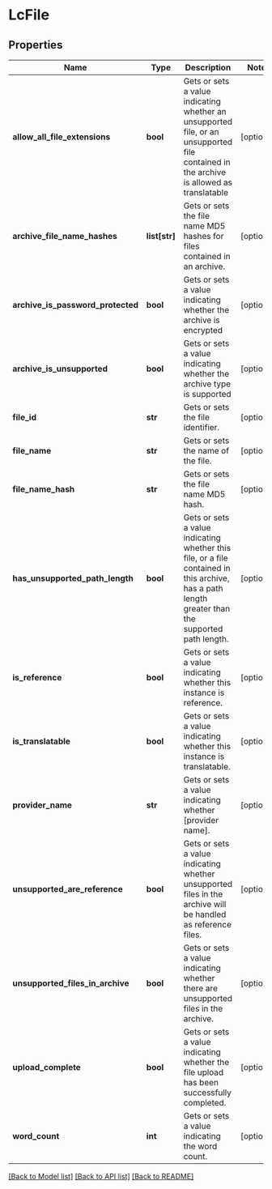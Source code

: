 # LcFile

## Properties
Name | Type | Description | Notes
------------ | ------------- | ------------- | -------------
**allow_all_file_extensions** | **bool** | Gets or sets a value indicating whether an unsupported file, or an unsupported file contained in the archive is allowed as translatable | [optional] 
**archive_file_name_hashes** | **list[str]** | Gets or sets the file name MD5 hashes for files contained in an archive. | [optional] 
**archive_is_password_protected** | **bool** | Gets or sets a value indicating whether the archive is encrypted | [optional] 
**archive_is_unsupported** | **bool** | Gets or sets a value indicating whether the archive type is supported | [optional] 
**file_id** | **str** | Gets or sets the file identifier. | [optional] 
**file_name** | **str** | Gets or sets the name of the file. | [optional] 
**file_name_hash** | **str** | Gets or sets the file name MD5 hash. | [optional] 
**has_unsupported_path_length** | **bool** | Gets or sets a value indicating whether this file, or a file contained in this archive, has a path length greater than the supported path length. | [optional] 
**is_reference** | **bool** | Gets or sets a value indicating whether this instance is reference. | [optional] 
**is_translatable** | **bool** | Gets or sets a value indicating whether this instance is translatable. | [optional] 
**provider_name** | **str** | Gets or sets a value indicating whether [provider name]. | [optional] 
**unsupported_are_reference** | **bool** | Gets or sets a value indicating whether unsupported files in the archive will be handled as reference files. | [optional] 
**unsupported_files_in_archive** | **bool** | Gets or sets a value indicating whether there are unsupported files in the archive. | [optional] 
**upload_complete** | **bool** | Gets or sets a value indicating whether the file upload has been successfully completed. | [optional] 
**word_count** | **int** | Gets or sets a value indicating the word count. | [optional] 

[[Back to Model list]](../README.md#documentation-for-models) [[Back to API list]](../README.md#documentation-for-api-endpoints) [[Back to README]](../README.md)

